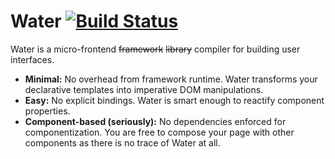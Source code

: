 # Water [![Build Status](https://travis-ci.org/waterjs/water.svg?branch=master)](https://travis-ci.org/waterjs/water)
Water is a micro-frontend ~~framework~~ ~~library~~ compiler for building user interfaces.
* **Minimal:** No overhead from framework runtime. Water transforms your declarative templates into imperative DOM manipulations.
* **Easy:** No explicit bindings. Water is smart enough to reactify component properties.
* **Component-based (seriously):** No dependencies enforced for componentization. You are free to compose your page with other components as there is no trace of Water at all. 
